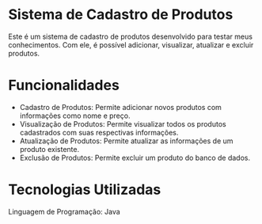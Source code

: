 # Sistema de Cadastro de Produtos 

Este é um sistema de cadastro de produtos desenvolvido para testar meus conhecimentos. Com ele, é possível adicionar, visualizar, atualizar e excluir produtos.

# Funcionalidades
- Cadastro de Produtos: Permite adicionar novos produtos com informações como nome e preço.
- Visualização de Produtos: Permite visualizar todos os produtos cadastrados com suas respectivas informações.
- Atualização de Produtos: Permite atualizar as informações de um produto existente.
- Exclusão de Produtos: Permite excluir um produto do banco de dados.

# Tecnologias Utilizadas
Linguagem de Programação: Java 

